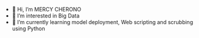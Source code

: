 - 👋 Hi, I’m MERCY CHERONO 
- 👀 I’m interested in Big Data 
- 🌱 I’m currently learning model deployment, Web scripting and scrubbing using Python

<!---
merc1989/merc1989 is a ✨ special ✨ repository because its `README.md` (this file) appears on your GitHub profile.
You can click the Preview link to take a look at your changes.
--->
